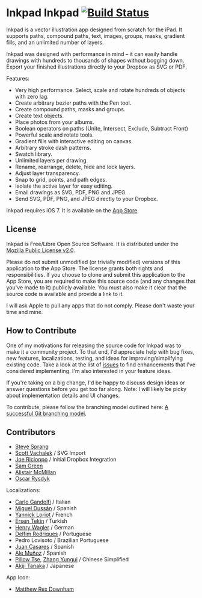Inkpad Inkpad [![Build Status](https://travis-ci.org/alistairmcmillan/Inkpad.svg?branch=develop)](https://travis-ci.org/alistairmcmillan/Inkpad)
======

Inkpad is a vector illustration app designed from scratch for the iPad. It supports paths, compound paths, text, images, groups, masks, gradient fills, and an unlimited number of layers.

Inkpad was designed with performance in mind – it can easily handle drawings with hundreds to thousands of shapes without bogging down. Export your finished illustrations directly to your Dropbox as SVG or PDF.

Features:

* Very high performance. Select, scale and rotate hundreds of objects with zero lag.
* Create arbitrary bezier paths with the Pen tool.
* Create compound paths, masks and groups.
* Create text objects.
* Place photos from your albums.
* Boolean operators on paths (Unite, Intersect, Exclude, Subtract Front)
* Powerful scale and rotate tools.
* Gradient fills with interactive editing on canvas.
* Arbitrary stroke dash patterns.
* Swatch library.
* Unlimited layers per drawing.
* Rename, rearrange, delete, hide and lock layers.
* Adjust layer transparency.
* Snap to grid, points, and path edges.
* Isolate the active layer for easy editing.
* Email drawings as SVG, PDF, PNG and JPEG.
* Send SVG, PDF, PNG, and JPEG directly to your Dropbox.

Inkpad requires iOS 7. It is available on the [App Store](https://itunes.apple.com/app/id400083414).

License
-------

Inkpad is Free/Libre Open Source Software. It is distributed under the [Mozilla Public License v2.0](http://mozilla.org/MPL/2.0/).

Please do not submit unmodified (or trivially modified) versions of this application to the App Store. The license grants both rights and responsibilities. If you choose to clone and submit this application to the App Store, you are required to make this source code (and any changes that you've made to it) publicly available. You must also make it clear that the source code is available and provide a link to it.

I will ask Apple to pull any apps that do not comply. Please don't waste your time and mine.

How to Contribute
-----------------

One of my motivations for releasing the source code for Inkpad was to make it a community project. To that end, I'd appreciate help with bug fixes, new features, localizations, testing, and ideas for improving/simplifying existing code. Take a look at the list of [issues](https://github.com/sprang/Inkpad/issues) to find enhancements that I've considered implementing. I'm also interested in your feature ideas.

If you're taking on a big change, I'd be happy to discuss design ideas or answer questions before you get too far along. Note: I will likely be picky about implementation details and UI changes.

To contribute, please follow the branching model outlined here: [A successful Git branching model](http://nvie.com/posts/a-successful-git-branching-model/).

Contributors
------------

* [Steve Sprang](https://github.com/sprang)
* [Scott Vachalek](https://github.com/svachalek) / SVG Import
* [Joe Ricioppo](https://github.com/joericioppo) / Initial Dropbox Integration
* [Sam Green](https://github.com/samgreen)
* [Alistair McMillan](https://github.com/alistairmcmillan)
* [Oscar Rysdyk](https://github.com/32Beat)

Localizations:

* [Carlo Gandolfi](https://github.com/cgand) / Italian
* [Miguel Dussán](https://github.com/migdus) / Spanish
* [Yannick Loriot](https://github.com/YannickL) / French
* [Ersen Tekin](https://github.com/ersentekin) / Turkish
* [Henry Wagler](https://github.com/number-six) / German
* [Delfim Rodrigues](http://asebenta.wordpress.com) / Portuguese
* Pedro Lovisoto / Brazilian Portuguese
* [Juan Casares](http://www.usablehack.com) / Spanish
* [Ale Muñoz](https://github.com/bomberstudios) / Spanish
* [Pillow Tse](https://github.com/xiezhhw), [Zhang Yungui](https://github.com/rhcad) / Chinese Simplified
* [Akiji Tanaka](https://github.com/akiji) / Japanese

App Icon:

* [Matthew Rex Downham](http://www.mrexd.com/)
